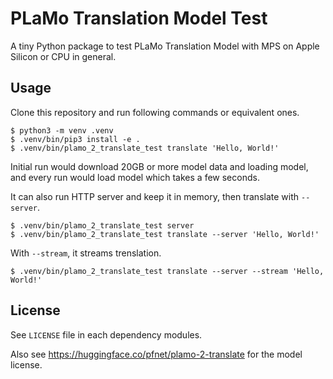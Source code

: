 PLaMo Translation Model Test
============================

A tiny Python package to test PLaMo Translation Model with MPS
on Apple Silicon or CPU in general.

Usage
-----

Clone this repository and run following commands or equivalent ones.

```
$ python3 -m venv .venv
$ .venv/bin/pip3 install -e .
$ .venv/bin/plamo_2_translate_test translate 'Hello, World!'
```

Initial run would download 20GB or more model data and loading model,
and every run would load model which takes a few seconds.

It can also run HTTP server and keep it in memory, then translate with `--server`.

```
$ .venv/bin/plamo_2_translate_test server
$ .venv/bin/plamo_2_translate_test translate --server 'Hello, World!'
```

With `--stream`, it streams trenslation.

```
$ .venv/bin/plamo_2_translate_test translate --server --stream 'Hello, World!'
```

License
-------

See `LICENSE` file in each dependency modules.

Also see <https://huggingface.co/pfnet/plamo-2-translate> for
the model license.
